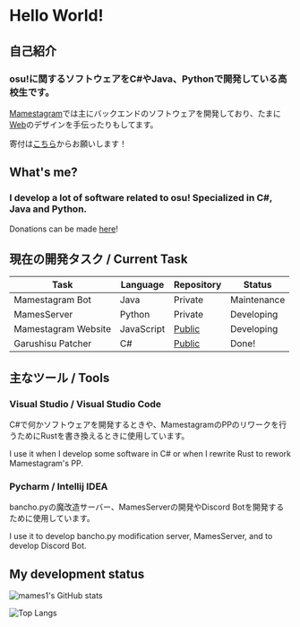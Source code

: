 # Hello World!
## 自己紹介
### osu!に関するソフトウェアをC#やJava、Pythonで開発している高校生です。

[Mamestagram](https://github.com/Mamestagram)では主にバックエンドのソフトウェアを開発しており、たまに[Web](https://web.mamesosu.net/home)のデザインを手伝ったりもしてます。

寄付は[こちら](https://ko-fi.com/mames1)からお願いします！
## What's me?
### I develop a lot of software related to osu! Specialized in C#, Java and Python.

Donations can be made [here](https://ko-fi.com/mames1)!
## 現在の開発タスク / Current Task
|Task|Language|Repository|Status|
|---|---|---|---|
|Mamestagram Bot|Java|Private|Maintenance|
|MamesServer|Python|Private|Developing|
|Mamestagram Website|JavaScript|[Public](https://github.com/Mamestagram/Mamestagram-WebSite)|Developing|
|Garushisu Patcher|C#|[Public](https://github.com/Mamestagram/Garushisu-Patcher)|Done!|
## 主なツール / Tools
### Visual Studio / Visual Studio Code
C#で何かソフトウェアを開発するときや、MamestagramのPPのリワークを行うためにRustを書き換えるときに使用しています。

I use it when I develop some software in C# or when I rewrite Rust to rework Mamestagram's PP.

### Pycharm / Intellij IDEA
bancho.pyの魔改造サーバー、MamesServerの開発やDiscord Botを開発するために使用しています。

I use it to develop bancho.py modification server, MamesServer, and to develop Discord Bot.
## My development status
![mames1's GitHub stats](https://github-readme-stats.vercel.app/api?username=mames1dev&show_icons=true&theme=transparent)

![Top Langs](https://github-readme-stats.vercel.app/api/top-langs/?username=anuraghazra&layout=compact)
